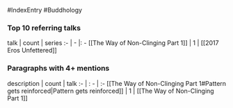 #IndexEntry #Buddhology

### Top 10 referring talks
talk | count | series
:- | - |: -
[[The Way of Non-Clinging Part 1]] | 1 | [[2017 Eros Unfettered]]

### Paragraphs with 4+ mentions
description | count | talk
:- | : - | :-
[[The Way of Non-Clinging Part 1#Pattern gets reinforced\|Pattern gets reinforced]] | 1 | [[The Way of Non-Clinging Part 1]]

